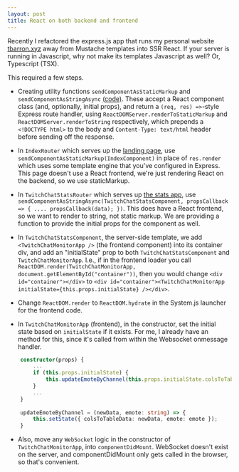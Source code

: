 ```yaml
---
layout: post
title: React on both backend and frontend
---
```


Recently I refactored the express.js app that runs my personal website [tbarron.xyz](https://tbarron.xyz/) away from Mustache templates into SSR React. If your server is running in Javascript, why not make its templates Javascript as well? Or, Typescript (TSX).

This required a few steps.

- Creating utility functions `sendComponentAsStaticMarkup` and `sendComponentAsStringAsync` [(code)](https://github.com/tbarron-xyz/tbarron.xyz-express-server/blob/a843f26451950c526fb326c4273291ec73902bf1/util/sendComponentAsStaticMarkup.ts). These accept a React component class (and, optionally, initial props), and return a `(req, res) =>`-style Express route handler, using `ReactDOMServer.renderToStaticMarkup` and `ReactDOMServer.renderToString` respectively, which prepends a `<!DOCTYPE html>` to the body and `Content-Type: text/html` header before sending off the response. 

- In `IndexRouter` which serves up the [landing page](https://tbarron.xyz/), use `sendComponentAsStaticMarkup(IndexComponent)` in place of `res.render` which uses some template engine that you've configured in Express. This page doesn't use a React frontend, we're just rendering React on the backend, so we use staticMarkup.

- In `TwitchChatStatsRouter` which serves up [the stats app](https://tbarron.xyz/twitch-chat-monitor), use `sendComponentAsStringAsync(TwitchChatStatsComponent, propsCallback => { .... propsCallback(data); })`. This does have a React frontend, so we want to render to string, not static markup. We are providing a function to provide the initial props for the component as well.

- In `TwitchChatStatsComponent`, the server-side template, we add `<TwitchChatMonitorApp />` (the frontend component) into its container div, and add an "initialState" prop to both `TwitchChatStatsComponent` and `TwitchChatMonitorApp`. I.e., if in the frontend loader you call `ReactDOM.render(TwitchChatMonitorApp, document.getElementById("container"))`, then you would change `<div id="container"></div>` to `<div id="container"><TwitchChatMonitorApp initialState={this.props.initialState} /></div>`.

- Change `ReactDOM.render` to `ReactDOM.hydrate` in the System.js launcher for the frontend code.

- In `TwitchChatMonitorApp` (frontend), in the constructor, set the initial state based on `initialState` if it exists. For me, I already have an method for this, since it's called from within the Websocket onmessage handler.

```typescript
    constructor(props) {
        ...
        if (this.props.initialState) {
            this.updateEmoteByChannel(this.props.initialState.colsToTableData, this.props.initialState.emote);
        }
        ...
    }
        
    updateEmoteByChannel = (newData, emote: string) => {
        this.setState({ colsToTableData: newData, emote: emote });
    }
```

- Also, move any `WebSocket` logic in the constructor of `TwitchChatMonitorApp`, into `componentDidMount`. WebSocket doesn't exist on the server, and componentDidMount only gets called in the browser, so that's convenient.

